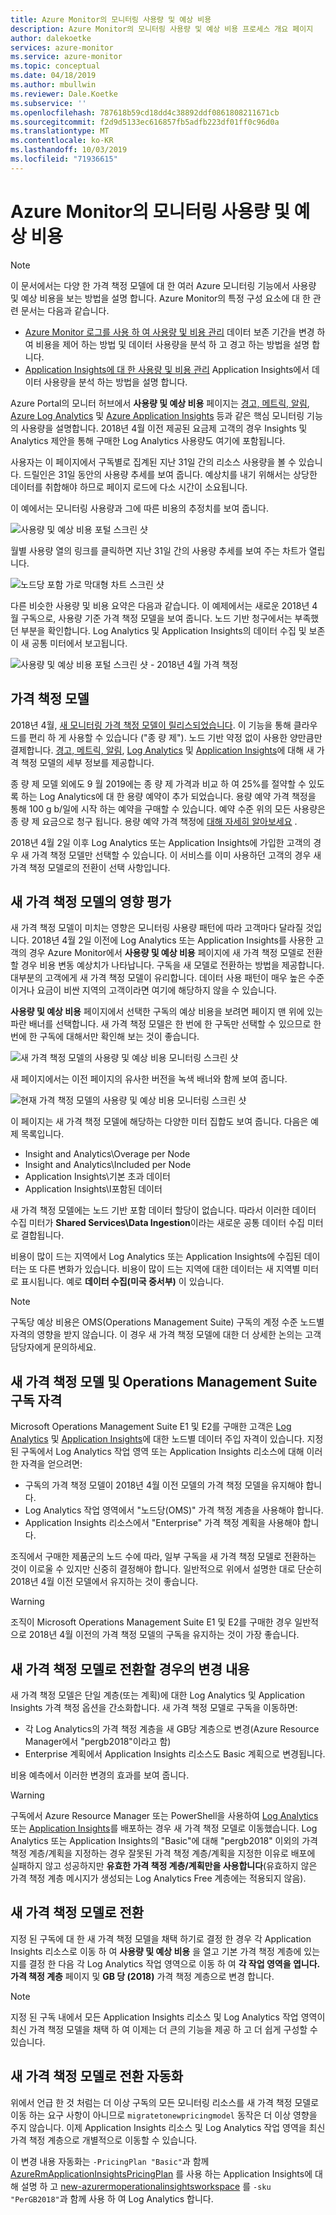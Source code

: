 ```yaml
---
title: Azure Monitor의 모니터링 사용량 및 예상 비용
description: Azure Monitor의 모니터링 사용량 및 예상 비용 프로세스 개요 페이지
author: dalekoetke
services: azure-monitor
ms.service: azure-monitor
ms.topic: conceptual
ms.date: 04/18/2019
ms.author: mbullwin
ms.reviewer: Dale.Koetke
ms.subservice: ''
ms.openlocfilehash: 787618b59cd18dd4c38892ddf0861808211671cb
ms.sourcegitcommit: f2d9d5133ec616857fb5adfb223df01ff0c96d0a
ms.translationtype: MT
ms.contentlocale: ko-KR
ms.lasthandoff: 10/03/2019
ms.locfileid: "71936615"
---
```

# <a name="monitoring-usage-and-estimated-costs-in-azure-monitor"></a>Azure Monitor의 모니터링 사용량 및 예상 비용

> [!NOTE]
> 이 문서에서는 다양 한 가격 책정 모델에 대 한 여러 Azure 모니터링 기능에서 사용량 및 예상 비용을 보는 방법을 설명 합니다. Azure Monitor의 특정 구성 요소에 대 한 관련 문서는 다음과 같습니다.
> - [Azure Monitor 로그를 사용 하 여 사용량 및 비용 관리](manage-cost-storage.md) 데이터 보존 기간을 변경 하 여 비용을 제어 하는 방법 및 데이터 사용량을 분석 하 고 경고 하는 방법을 설명 합니다.
> - [Application Insights에 대 한 사용량 및 비용 관리](../../azure-monitor/app/pricing.md) Application Insights에서 데이터 사용량을 분석 하는 방법을 설명 합니다.

Azure Portal의 모니터 허브에서 **사용량 및 예상 비용** 페이지는 [경고, 메트릭, 알림](https://azure.microsoft.com/pricing/details/monitor/), [Azure Log Analytics](https://azure.microsoft.com/pricing/details/log-analytics/) 및 [Azure Application Insights](https://azure.microsoft.com/pricing/details/application-insights/) 등과 같은 핵심 모니터링 기능의 사용량을 설명합니다. 2018년 4월 이전 제공된 요금제 고객의 경우 Insights 및 Analytics 제안을 통해 구매한 Log Analytics 사용량도 여기에 포함됩니다.

사용자는 이 페이지에서 구독별로 집계된 지난 31일 간의 리소스 사용량을 볼 수 있습니다. 드릴인은 31일 동안의 사용량 추세를 보여 줍니다. 예상치를 내기 위해서는 상당한 데이터를 취합해야 하므로 페이지 로드에 다소 시간이 소요됩니다.

이 예에서는 모니터링 사용량과 그에 따른 비용의 추정치를 보여 줍니다.

![사용량 및 예상 비용 포털 스크린 샷](./media/usage-estimated-costs/001.png)

월별 사용량 열의 링크를 클릭하면 지난 31일 간의 사용량 추세를 보여 주는 차트가 열립니다.

![노드당 포함 가로 막대형 차트 스크린 샷](./media/usage-estimated-costs/002.png)

다른 비슷한 사용량 및 비용 요약은 다음과 같습니다. 이 예제에서는 새로운 2018년 4월 구독으로, 사용량 기준 가격 책정 모델을 보여 줍니다. 노드 기반 청구에서는 부족했던 부분을 확인합니다. Log Analytics 및 Application Insights의 데이터 수집 및 보존이 새 공통 미터에서 보고됩니다.

![사용량 및 예상 비용 포털 스크린 샷 - 2018년 4월 가격 책정](./media/usage-estimated-costs/003.png)

## <a name="pricing-model"></a>가격 책정 모델

2018년 4월, [새 모니터링 가격 책정 모델이 릴리스되었습니다](https://azure.microsoft.com/blog/introducing-a-new-way-to-purchase-azure-monitoring-services/).  이 기능을 통해 클라우드를 편리 하 게 사용할 수 있습니다 ("종 량 제"). 노드 기반 약정 없이 사용한 양만큼만 결제합니다. [경고, 메트릭, 알림](https://azure.microsoft.com/pricing/details/monitor/), [Log Analytics](https://azure.microsoft.com/pricing/details/log-analytics/) 및 [Application Insights](https://azure.microsoft.com/pricing/details/application-insights/)에 대해 새 가격 책정 모델의 세부 정보를 제공합니다. 

종 량 제 모델 외에도 9 월 2019에는 종 량 제 가격과 비교 하 여 25%를 절약할 수 있도록 하는 Log Analytics에 대 한 용량 예약이 추가 되었습니다. 용량 예약 가격 책정을 통해 100 g b/일에 시작 하는 예약을 구매할 수 있습니다. 예약 수준 위의 모든 사용량은 종 량 제 요금으로 청구 됩니다. 용량 예약 가격 책정에 [대해 자세히 알아보세요](https://azure.microsoft.com/pricing/details/monitor/) .

2018년 4월 2일 이후 Log Analytics 또는 Application Insights에 가입한 고객의 경우 새 가격 책정 모델만 선택할 수 있습니다. 이 서비스를 이미 사용하던 고객의 경우 새 가격 책정 모델로의 전환이 선택 사항입니다.

## <a name="assessing-the-impact-of-the-new-pricing-model"></a>새 가격 책정 모델의 영향 평가
새 가격 책정 모델이 미치는 영향은 모니터링 사용량 패턴에 따라 고객마다 달라질 것입니다. 2018년 4월 2일 이전에 Log Analytics 또는 Application Insights를 사용한 고객의 경우 Azure Monitor에서 **사용량 및 예상 비용** 페이지에 새 가격 책정 모델로 전환할 경우 비용 변동 예상치가 나타납니다. 구독을 새 모델로 전환하는 방법을 제공합니다. 대부분의 고객에게 새 가격 책정 모델이 유리합니다. 데이터 사용 패턴이 매우 높은 수준이거나 요금이 비싼 지역의 고객이라면 여기에 해당하지 않을 수 있습니다.

**사용량 및 예상 비용** 페이지에서 선택한 구독의 예상 비용을 보려면 페이지 맨 위에 있는 파란 배너를 선택합니다. 새 가격 책정 모델은 한 번에 한 구독만 선택할 수 있으므로 한 번에 한 구독에 대해서만 확인해 보는 것이 좋습니다.

![새 가격 책정 모델의 사용량 및 예상 비용 모니터링 스크린 샷](./media/usage-estimated-costs/004.png)

새 페이지에서는 이전 페이지의 유사한 버전을 녹색 배너와 함께 보여 줍니다.

![현재 가격 책정 모델의 사용량 및 예상 비용 모니터링 스크린 샷](./media/usage-estimated-costs/005.png)

이 페이지는 새 가격 책정 모델에 해당하는 다양한 미터 집합도 보여 줍니다. 다음은 예제 목록입니다.

- Insight and Analytics\Overage per Node
- Insight and Analytics\Included per Node
- Application Insights\기본 초과 데이터
- Application Insights\I포함된 데이터

새 가격 책정 모델에는 노드 기반 포함 데이터 할당이 없습니다. 따라서 이러한 데이터 수집 미터가 **Shared Services\Data Ingestion**이라는 새로운 공통 데이터 수집 미터로 결합됩니다. 

비용이 많이 드는 지역에서 Log Analytics 또는 Application Insights에 수집된 데이터는 또 다른 변화가 있습니다. 비용이 많이 드는 지역에 대한 데이터는 새 지역별 미터로 표시됩니다. 예로 **데이터 수집(미국 중서부)** 이 있습니다.

> [!NOTE]
> 구독당 예상 비용은 OMS(Operations Management Suite) 구독의 계정 수준 노드별 자격의 영향을 받지 않습니다. 이 경우 새 가격 책정 모델에 대한 더 상세한 논의는 고객 담당자에게 문의하세요.

## <a name="new-pricing-model-and-operations-management-suite-subscription-entitlements"></a>새 가격 책정 모델 및 Operations Management Suite 구독 자격

Microsoft Operations Management Suite E1 및 E2를 구매한 고객은 [Log Analytics](https://www.microsoft.com/cloud-platform/operations-management-suite) 및 [Application Insights](https://docs.microsoft.com/azure/application-insights/app-insights-pricing)에 대한 노드별 데이터 주입 자격이 있습니다. 지정된 구독에서 Log Analytics 작업 영역 또는 Application Insights 리소스에 대해 이러한 자격을 얻으려면: 

- 구독의 가격 책정 모델이 2018년 4월 이전 모델의 가격 책정 모델을 유지해야 합니다.
- Log Analytics 작업 영역에서 "노드당(OMS)" 가격 책정 계층을 사용해야 합니다.
- Application Insights 리소스에서 "Enterprise" 가격 책정 계획을 사용해야 합니다.

조직에서 구매한 제품군의 노드 수에 따라, 일부 구독을 새 가격 책정 모델로 전환하는 것이 이로울 수 있지만 신중히 결정해야 합니다. 일반적으로 위에서 설명한 대로 단순히 2018년 4월 이전 모델에서 유지하는 것이 좋습니다.

> [!WARNING]
> 조직이 Microsoft Operations Management Suite E1 및 E2를 구매한 경우 일반적으로 2018년 4월 이전의 가격 책정 모델의 구독을 유지하는 것이 가장 좋습니다. 
>

## <a name="changes-when-youre-moving-to-the-new-pricing-model"></a>새 가격 책정 모델로 전환할 경우의 변경 내용

새 가격 책정 모델은 단일 계층(또는 계획)에 대한 Log Analytics 및 Application Insights 가격 책정 옵션을 간소화합니다. 새 가격 책정 모델로 구독을 이동하면:

- 각 Log Analytics의 가격 책정 계층을 새 GB당 계층으로 변경(Azure Resource Manager에서 "pergb2018"이라고 함)
- Enterprise 계획에서 Application Insights 리소스도 Basic 계획으로 변경됩니다.

비용 예측에서 이러한 변경의 효과를 보여 줍니다.

> [!WARNING]
> 구독에서 Azure Resource Manager 또는 PowerShell을 사용하여 [Log Analytics](https://docs.microsoft.com/azure/log-analytics/log-analytics-template-workspace-configuration) 또는 [Application Insights](https://docs.microsoft.com/azure/application-insights/app-insights-powershell)를 배포하는 경우 새 가격 책정 모델로 이동했습니다. Log Analytics 또는 Application Insights의 "Basic"에 대해 "pergb2018" 이외의 가격 책정 계층/계획을 지정하는 경우 잘못된 가격 책정 계층/계획을 지정한 이유로 배포에 실패하지 않고 성공하지만 **유효한 가격 책정 계층/계획만을 사용합니다**(유효하지 않은 가격 책정 계층 메시지가 생성되는 Log Analytics Free 계층에는 적용되지 않음).
>

## <a name="moving-to-the-new-pricing-model"></a>새 가격 책정 모델로 전환

지정 된 구독에 대 한 새 가격 책정 모델을 채택 하기로 결정 한 경우 각 Application Insights 리소스로 이동 하 여 **사용량 및 예상 비용** 을 열고 기본 가격 책정 계층에 있는지를 결정 한 다음 각 Log Analytics 작업 영역으로 이동 하 여 **각 작업 영역을 엽니다. 가격 책정 계층** 페이지 및 **GB 당 (2018)** 가격 책정 계층으로 변경 합니다. 

> [!NOTE]
> 지정 된 구독 내에서 모든 Application Insights 리소스 및 Log Analytics 작업 영역이 최신 가격 책정 모델을 채택 하 여 이제는 더 큰의 기능을 제공 하 고 더 쉽게 구성할 수 있습니다. 

## <a name="automate-moving-to-the-new-pricing-model"></a>새 가격 책정 모델로 전환 자동화

위에서 언급 한 것 처럼는 더 이상 구독의 모든 모니터링 리소스를 새 가격 책정 모델로 이동 하는 요구 사항이 아니므로 ``migratetonewpricingmodel`` 동작은 더 이상 영향을 주지 않습니다. 이제 Application Insights 리소스 및 Log Analytics 작업 영역을 최신 가격 책정 계층으로 개별적으로 이동할 수 있습니다.  

이 변경 내용 자동화는 ``-PricingPlan "Basic"``과 함께 [AzureRmApplicationInsightsPricingPlan](https://docs.microsoft.com/powershell/module/azurerm.applicationinsights/set-azurermapplicationinsightspricingplan) 를 사용 하는 Application Insights에 대해 설명 하 고 [new-azurermoperationalinsightsworkspace](https://docs.microsoft.com/powershell/module/AzureRM.OperationalInsights/Set-AzureRmOperationalInsightsWorkspace) 를 ``-sku "PerGB2018"``과 함께 사용 하 여 Log Analytics 합니다. 

